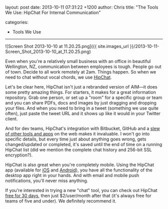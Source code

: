 layout: post
date: 2013-10-11 07:31:22 +1200
author: Chris
title: "The Tools We Use: HipChat For Internal Communication"

categories:
  - Tools We Use

----

![Screen Shot 2013-10-10 at 11.20.25.png]({{ site.images_url }}/2013-10-11-Screen_Shot_2013-10-10_at_11.20.25.png)

<!-- excerpt -->

Even when you're a relatively small business with an office in beautiful Wellington, NZ, communication between employees is tough. People go out of town. Decide to all work remotely at 2am. Things happen. So when we need to chat without vocal chords, we use [HipChat](https://www.hipchat.com/).

<!-- /excerpt --> 

Let's be clear here, HipChat isn't just a rebranded version of AIM—it does some pretty amazing things. For starters, it makes for a great information repository. Grab one person, or set up a "room" for a specific group or team and you can share PDFs, docs and images by just dragging and dropping your files. And when you need to bring in a tweet (something we use quite often), just paste the tweet URL and it shows up like it would in your Twitter client.

And for dev teams, HipChat's integration with Bitbucket, GitHub and a [slew of other tools and apps](http://help.hipchat.com/knowledgebase/topics/10037-integrations) on the web makes it invaluable. I won't go into specific details, but every time just about anything goes wrong, gets changed/updated or completed, it's saved until the end of time on a running HipChat list (did we mention the complete chat history and 256-bit SSL encryption?).

HipChat is also great when you're completely mobile. Using the HipChat app (available for [iOS](https://itunes.apple.com/us/app/hipchat/id418168984?mt=8) and [Android](https://play.google.com/store/apps/details?id=com.hipchat&hl=en)), you have all the functionality of the desktop app right in your hands. And with email and mobile push notifications, you'll never miss anything. 

If you're interested in trying a new "chat" tool, you can check out HipChat [free for 30 days](https://www.hipchat.com/pricing), then just $2/user/month after that (it's always free for teams of five and under). We definitely recommend it.
